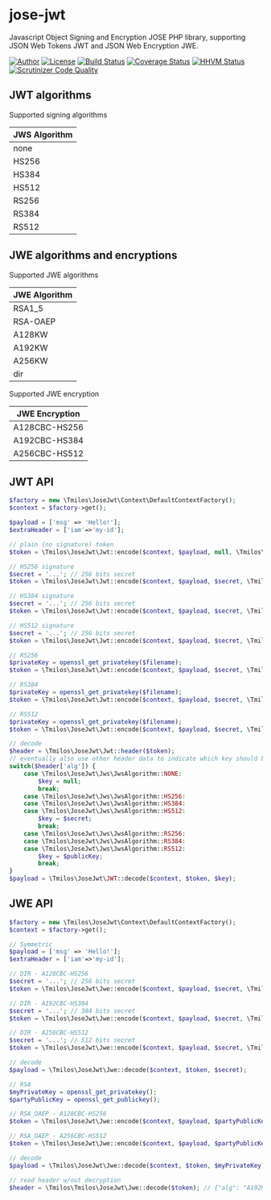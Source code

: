 # jose-jwt
Javascript Object Signing and Encryption JOSE PHP library, supporting JSON Web Tokens JWT and JSON Web Encryption JWE.

[![Author](http://img.shields.io/badge/author-@tmilos-blue.svg?style=flat-square)](https://twitter.com/tmilos77)
[![License](https://img.shields.io/packagist/l/tmilos/jose-jwt.svg)](https://packagist.org/packages/tmilos/jose-jwt)
[![Build Status](https://travis-ci.org/tmilos/jose-jwt.svg?branch=master)](https://travis-ci.org/tmilos/jose-jwt)
[![Coverage Status](https://coveralls.io/repos/tmilos/jose-jwt/badge.svg?branch=master&service=github)](https://coveralls.io/github/tmilos/jose-jwt?branch=master)
[![HHVM Status](http://hhvm.h4cc.de/badge/tmilos/jose-jwt.svg)](http://hhvm.h4cc.de/package/tmilos/jose-jwt)
[![Scrutinizer Code Quality](https://scrutinizer-ci.com/g/tmilos/jose-jwt/badges/quality-score.png?b=master)](https://scrutinizer-ci.com/g/tmilos/jose-jwt/?branch=master)

## JWT algorithms

Supported signing algorithms

| JWS Algorithm    |
| ---------------- |
| none             |
| HS256            |
| HS384            |
| HS512            |
| RS256            |
| RS384            |
| RS512            |


## JWE algorithms and encryptions

Supported JWE algorithms

| JWE Algorithm    |
| ---------------- |
| RSA1_5           |
| RSA-OAEP         |
| A128KW           |
| A192KW           |
| A256KW           |
| dir              |


Supported JWE encryption

| JWE Encryption   |
| ---------------- |
| A128CBC-HS256    |
| A192CBC-HS384    |
| A256CBC-HS512    |


## JWT API

```php
$factory = new \Tmilos\JoseJwt\Context\DefaultContextFactory();
$context = $factory->get();

$payload = ['msg' => 'Hello!'];
$extraHeader = ['iam'=>'my-id'];

// plain (no signature) token
$token = \Tmilos\JoseJwt\Jwt::encode($context, $payload, null, \Tmilos\JoseJwt\Jws\JwsAlgorithm::NONE, $extraHeader);

// HS256 signature
$secret = '...'; // 256 bits secret
$token = \Tmilos\JoseJwt\Jwt::encode($context, $payload, $secret, \Tmilos\JoseJwt\Jws\JwsAlgorithm::HS256, $extraHeader);

// HS384 signature
$secret = '...'; // 256 bits secret
$token = \Tmilos\JoseJwt\Jwt::encode($context, $payload, $secret, \Tmilos\JoseJwt\Jws\JwsAlgorithm::HS384, $extraHeader);

// HS512 signature
$secret = '...'; // 256 bits secret
$token = \Tmilos\JoseJwt\Jwt::encode($context, $payload, $secret, \Tmilos\JoseJwt\Jws\JwsAlgorithm::HS512, $extraHeader);

// RS256
$privateKey = openssl_get_privatekey($filename);
$token = \Tmilos\JoseJwt\Jwt::encode($context, $payload, $secret, \Tmilos\JoseJwt\Jws\JwsAlgorithm::RS256, $extraHeader);

// RS384
$privateKey = openssl_get_privatekey($filename);
$token = \Tmilos\JoseJwt\Jwt::encode($context, $payload, $secret, \Tmilos\JoseJwt\Jws\JwsAlgorithm::RS384, $extraHeader);

// RS512
$privateKey = openssl_get_privatekey($filename);
$token = \Tmilos\JoseJwt\Jwt::encode($context, $payload, $secret, \Tmilos\JoseJwt\Jws\JwsAlgorithm::RS512, $extraHeader);

// decode
$header = \Tmilos\JoseJwt\Jwt::header($token);
// eventually also use other header data to indicate which key should be used
switch($header['alg']) {
    case \Tmilos\JoseJwt\Jws\JwsAlgorithm::NONE:
        $key = null;
        break;
    case \Tmilos\JoseJwt\Jws\JwsAlgorithm::HS256:
    case \Tmilos\JoseJwt\Jws\JwsAlgorithm::HS384:
    case \Tmilos\JoseJwt\Jws\JwsAlgorithm::HS512:
        $key = $secret;
        break;
    case \Tmilos\JoseJwt\Jws\JwsAlgorithm::RS256:
    case \Tmilos\JoseJwt\Jws\JwsAlgorithm::RS384:
    case \Tmilos\JoseJwt\Jws\JwsAlgorithm::RS512:
        $key = $publicKey;
        break;
}
$payload = \Tmilos\JoseJwt\JWT::decode($context, $token, $key);
```

## JWE API

```php
$factory = new \Tmilos\JoseJwt\Context\DefaultContextFactory();
$context = $factory->get();

// Symmetric
$payload = ['msg' => 'Hello!'];
$extraHeader = ['iam'=>'my-id'];

// DIR - A128CBC-HS256
$secret = '...'; // 256 bits secret
$token = \Tmilos\JoseJwt\Jwe::encode($context, $payload, $secret, \Tmilos\JoseJwt\Jwe\JweAlgorithm::DIR, \Tmilos\JoseJwt\Jwe\JweEncryption::A128CBC_HS256, $extraHeaders);

// DIR - A192CBC-HS384
$secret = '...'; // 384 bits secret
$token = \Tmilos\JoseJwt\Jwe::encode($context, $payload, $secret, \Tmilos\JoseJwt\Jwe\JweAlgorithm::DIR, \Tmilos\JoseJwt\Jwe\JweEncryption::A192CBC_HS384, $extraHeaders);

// DIR - A256CBC-HS512
$secret = '...'; // 512 bits secret
$token = \Tmilos\JoseJwt\Jwe::encode($context, $payload, $secret, \Tmilos\JoseJwt\Jwe\JweAlgorithm::DIR, \Tmilos\JoseJwt\Jwe\JweEncryption::A256CBC_HS512, $extraHeaders);

// decode
$payload = \Tmilos\JoseJwt\Jwe::decode($context, $token, $secret);

// RSA
$myPrivateKey = openssl_get_privatekey();
$partyPublicKey = openssl_get_publickey();

// RSA_OAEP - A128CBC-HS256
$token = \Tmilos\JoseJwt\Jwe::encode($context, $payload, $partyPublicKey, \Tmilos\JoseJwt\Jwe\JweAlgorithm::RSA_OAEP, \Tmilos\JoseJwt\Jwe\JweEncryption::A128CBC_HS256, $extraHeaders);

// RSA_OAEP - A256CBC-HS512
$token = \Tmilos\JoseJwt\Jwe::encode($context, $payload, $partyPublicKey, \Tmilos\JoseJwt\Jwe\JweAlgorithm::RSA_OAEP, \Tmilos\JoseJwt\Jwe\JweEncryption::A256CBC_HS512, $extraHeaders);

// decode
$payload = \Tmilos\JoseJwt\Jwe::decode($context, $token, $myPrivateKey);

// read header w/out decryption
$header = \Tmilos\Tmilos\JoseJwt\Jwe::decode($token); // {"alg": "A192KW", "enc": "A128CBC-HS256", "typ": "JWT", "custom": "X"}
```
